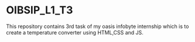 # OIBSIP_L1_T3
This repository contains 3rd task of my oasis infobyte internship which is to create a temperature converter using HTML,CSS and JS.
